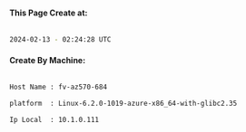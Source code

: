 
   
#### This Page Create at:

```bash

2024-02-13 - 02:24:28 UTC

```

#### Create By Machine:

```bash

Host Name : fv-az570-684

platform  : Linux-6.2.0-1019-azure-x86_64-with-glibc2.35

Ip Local  : 10.1.0.111

```


